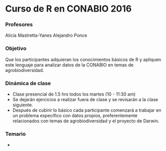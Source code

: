 # Curso de R en CONABIO 2016



### Profesores
Alicia Mastretta-Yanes
Alejandro Ponce 


### Objetivo

Que los participantes adquieran los conocimientos básicos de R y apliquen este lenguaje para analizar datos de la CONABIO en temas de agrobiodiversidad.

### Dinámica de clase

* Clase presencial de 1.5 hrs todos los martes (10 - 11:30 am)
* Se dejarán ejercicios a realizar fuera de clase y se revisarán a la clase siguiente.
* Después de cubirir lo básico cada participante comenzará a trabajar en un problema específico con datos propios, preferentemente relacionados con temas de agrobiodiversidad y el proyecto de Darwin.


### Temario

* 